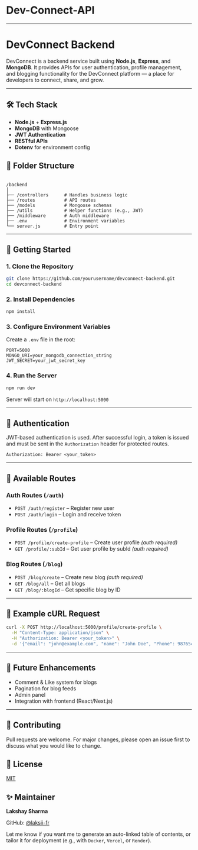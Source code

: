 # Dev-Connect-API

---

# DevConnect Backend

DevConnect is a backend service built using **Node.js**, **Express**, and **MongoDB**. It provides APIs for user authentication, profile management, and blogging functionality for the DevConnect platform — a place for developers to connect, share, and grow.

---

## 🛠️ Tech Stack

- **Node.js** + **Express.js**
- **MongoDB** with Mongoose
- **JWT Authentication**
- **RESTful APIs**
- **Dotenv** for environment config


## 📁 Folder Structure

```

/backend
│
├── /controllers      # Handles business logic
├── /routes           # API routes
├── /models           # Mongoose schemas
├── /utils            # Helper functions (e.g., JWT)
├── /middleware       # Auth middleware
├── .env              # Environment variables
└── server.js         # Entry point

````

---
## 🚀 Getting Started

### 1. Clone the Repository

```bash
git clone https://github.com/yourusername/devconnect-backend.git
cd devconnect-backend
````

### 2. Install Dependencies

```bash
npm install
```

### 3. Configure Environment Variables

Create a `.env` file in the root:

```
PORT=5000
MONGO_URI=your_mongodb_connection_string
JWT_SECRET=your_jwt_secret_key
```

### 4. Run the Server

```bash
npm run dev
```

Server will start on `http://localhost:5000`

---

## 🔐 Authentication

JWT-based authentication is used. After successful login, a token is issued and must be sent in the `Authorization` header for protected routes.

```
Authorization: Bearer <your_token>
```

---

## 📌 Available Routes

### Auth Routes (`/auth`)

* `POST /auth/register` – Register new user
* `POST /auth/login` – Login and receive token

### Profile Routes (`/profile`)

* `POST /profile/create-profile` – Create user profile *(auth required)*
* `GET /profile/:subId` – Get user profile by subId *(auth required)*

### Blog Routes (`/blog`)

* `POST /blog/create` – Create new blog *(auth required)*
* `GET /blog/all` – Get all blogs
* `GET /blog/:blogId` – Get specific blog by ID

---

## 🧪 Example cURL Request

```bash
curl -X POST http://localhost:5000/profile/create-profile \
  -H "Content-Type: application/json" \
  -H "Authorization: Bearer <your_token>" \
  -d '{"email": "john@example.com", "name": "John Doe", "Phone": 9876543210}'
```

---

## 🧩 Future Enhancements

* Comment & Like system for blogs
* Pagination for blog feeds
* Admin panel
* Integration with frontend (React/Next.js)

---

## 🙌 Contributing

Pull requests are welcome. For major changes, please open an issue first to discuss what you would like to change.


## 📄 License

[MIT](LICENSE)

## ✨ Maintainer

**Lakshay Sharma**

GitHub: [@laksii-fr](https://github.com/laksii-fr)

Let me know if you want me to generate an auto-linked table of contents, or tailor it for deployment (e.g., with `Docker`, `Vercel`, or `Render`).

